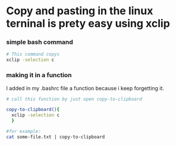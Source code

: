 # Copy and pasting in the linux terninal is prety easy using xclip

### simple bash command
```bash
# This command copys
xclip -selection c
```

### making it in a function
I added in my .bashrc file a function because i keep forgetting it. 
```bash
# call this function by just open copy-to-clipboard

copy-to-clipboard(){
  xclip -selection c
  }

#for example:
cat some-file.txt | copy-to-clipboard
```
